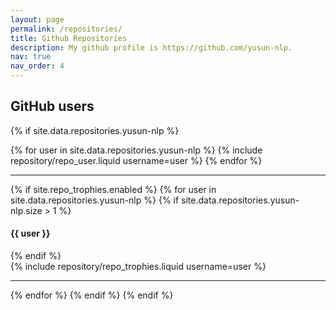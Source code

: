 ```yaml
---
layout: page
permalink: /repositories/
title: Github Repositories
description: My github profile is https://github.com/yusun-nlp.
nav: true
nav_order: 4
---
```


## GitHub users

{% if site.data.repositories.yusun-nlp %}

<div class="repositories d-flex flex-wrap flex-md-row flex-column justify-content-between align-items-center">
  {% for user in site.data.repositories.yusun-nlp %}
    {% include repository/repo_user.liquid username=user %}
  {% endfor %}
</div>

---

{% if site.repo_trophies.enabled %}
{% for user in site.data.repositories.yusun-nlp %}
{% if site.data.repositories.yusun-nlp.size > 1 %}

  <h4>{{ user }}</h4>
  {% endif %}
  <div class="repositories d-flex flex-wrap flex-md-row flex-column justify-content-between align-items-center">
  {% include repository/repo_trophies.liquid username=user %}
  </div>

---

{% endfor %}
{% endif %}
{% endif %}

